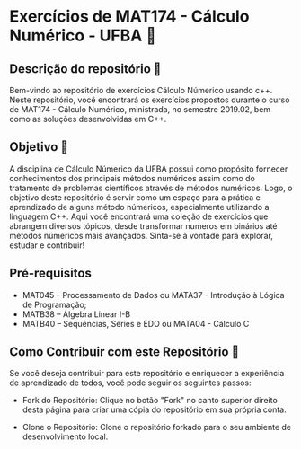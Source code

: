 # Exercícios de MAT174 - Cálculo Numérico - UFBA 🚀

## Descrição do repositório 📝

Bem-vindo ao repositório de exercícios Cálculo Númerico usando c++. Neste repositório, você encontrará os exercícios propostos durante o curso de MAT174 - Cálculo Numérico, ministrada, no semestre 2019.02, bem como as soluções desenvolvidas em C++.

## Objetivo 🎯

A disciplina de Cálculo Númerico da UFBA possui como propósito fornecer conhecimentos dos principais métodos numéricos assim como do tratamento de problemas científicos através de métodos numéricos. Logo, o objetivo deste repositório é servir como um espaço para a prática e aprendizado de alguns método númericos, especialmente utilizando a linguagem C++. Aqui você encontrará uma coleção de exercícios que abrangem diversos tópicos, desde transformar numeros em binários até métodos númericos mais avançados. Sinta-se à vontade para explorar, estudar e contribuir!

## Pré-requisitos 

- MAT045 – Processamento de Dados ou MATA37 - Introdução à Lógica de Programação;
- MATB38 – Álgebra Linear I-B
- MATB40 – Sequências, Séries e EDO ou MATA04 - Cálculo C

## Como Contribuir com este Repositório 🤝

Se você deseja contribuir para este repositório e enriquecer a experiência de aprendizado de todos, você pode seguir os seguintes passos:

- Fork do Repositório: Clique no botão "Fork" no canto superior direito desta página para criar uma cópia do repositório em sua própria conta.

- Clone o Repositório: Clone o repositório forkado para o seu ambiente de desenvolvimento local.
